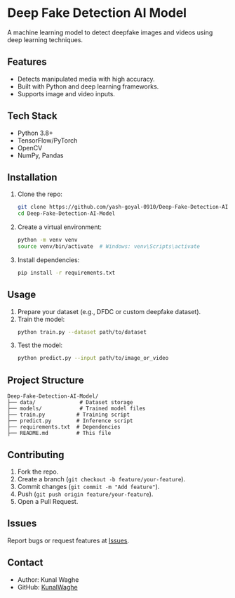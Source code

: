 # Deep Fake Detection AI Model

A machine learning model to detect deepfake images and videos using deep learning techniques.

## Features
- Detects manipulated media with high accuracy.
- Built with Python and deep learning frameworks.
- Supports image and video inputs.

## Tech Stack
- Python 3.8+
- TensorFlow/PyTorch
- OpenCV
- NumPy, Pandas

## Installation
1. Clone the repo:
   ```bash
   git clone https://github.com/yash-goyal-0910/Deep-Fake-Detection-AI-Model.git
   cd Deep-Fake-Detection-AI-Model
   ```
2. Create a virtual environment:
   ```bash
   python -m venv venv
   source venv/bin/activate  # Windows: venv\Scripts\activate
   ```
3. Install dependencies:
   ```bash
   pip install -r requirements.txt
   ```

## Usage
1. Prepare your dataset (e.g., DFDC or custom deepfake dataset).
2. Train the model:
   ```bash
   python train.py --dataset path/to/dataset
   ```
3. Test the model:
   ```bash
   python predict.py --input path/to/image_or_video
   ```

## Project Structure
```
Deep-Fake-Detection-AI-Model/
├── data/              # Dataset storage
├── models/            # Trained model files
├── train.py          # Training script
├── predict.py        # Inference script
├── requirements.txt  # Dependencies
├── README.md         # This file
```

## Contributing
1. Fork the repo.
2. Create a branch (`git checkout -b feature/your-feature`).
3. Commit changes (`git commit -m "Add feature"`).
4. Push (`git push origin feature/your-feature`).
5. Open a Pull Request.

## Issues
Report bugs or request features at [Issues](https://github.com/KunalWaghe/Deep-Fake-Detection-AI-Model/issues).

## Contact
- Author: Kunal Waghe
- GitHub: [KunalWaghe](https://github.com/KunalWaghe)
